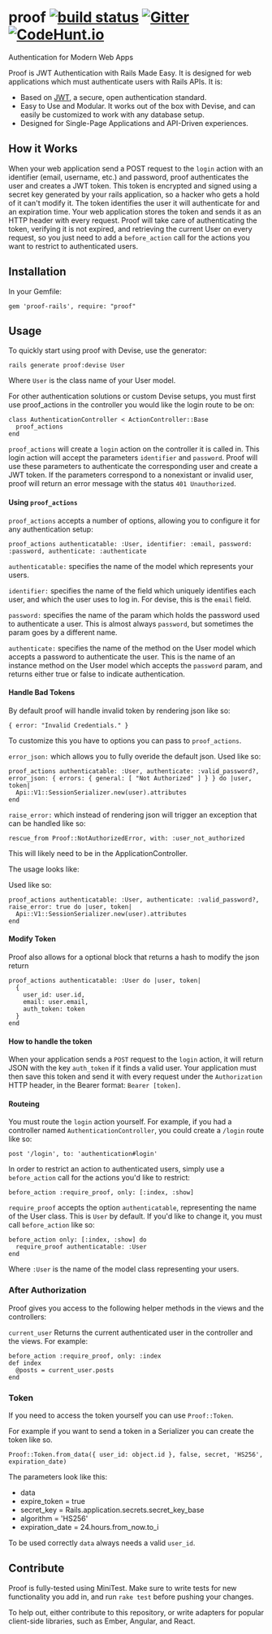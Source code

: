 # proof [![build status](https://travis-ci.org/undercase/proof.svg?branch=master)](https://travis-ci.org/undercase/proof) [![Gitter](https://badges.gitter.im/Join%20Chat.svg)](https://gitter.im/undercase/proof?utm_source=badge&utm_medium=badge&utm_campaign=pr-badge) [![CodeHunt.io](https://img.shields.io/badge/vote-codehunt.io-02AFD1.svg)](http://codehunt.io/sub/proof/?utm_source=badge&utm_medium=badge&utm_campaign=pr-badge)
Authentication for Modern Web Apps

Proof is JWT Authentication with Rails Made Easy. It is designed for web applications which must authenticate users with Rails APIs. It is:

* Based on [JWT](http://jwt.io/), a secure, open authentication standard.
* Easy to Use and Modular. It works out of the box with Devise, and can easily be customized to work with any database setup.
* Designed for Single-Page Applications and API-Driven experiences.

## How it Works
When your web application send a POST request to the `login` action with an identifier (email, username, etc.) and password, proof authenticates the user and creates a JWT token. This token is encrypted and signed using a secret key generated by your rails application, so a hacker who gets a hold of it can't modify it. The token identifies the user it will authenticate for and an expiration time. Your web application stores the token and sends it as an HTTP header with every request. Proof will take care of authenticating the token, verifying it is not expired, and retrieving the current User on every request, so you just need to add a `before_action` call for the actions you want to restrict to authenticated users.
## Installation
In your Gemfile:

    gem 'proof-rails', require: "proof"
## Usage
To quickly start using proof with Devise, use the generator:

    rails generate proof:devise User

Where `User` is the class name of your User model.

For other authentication solutions or custom Devise setups, you must first use proof_actions in the controller you would like the login route to be on:

    class AuthenticationController < ActionController::Base
      proof_actions
    end
`proof_actions` will create a `login` action on the controller it is called in. This login action will accept the parameters `identifier` and `password`. Proof will use these parameters to authenticate the corresponding user and create a JWT token. If the parameters correspond to a nonexistant or invalid user, proof will return an error message with the status `401 Unauthorized`.

#### Using `proof_actions`

`proof_actions` accepts a number of options, allowing you to configure it for any authentication setup:

    proof_actions authenticatable: :User, identifier: :email, password: :password, authenticate: :authenticate

`authenticatable:` specifies the name of the model which represents your users.

`identifier:` specifies the name of the field which uniquely identifies each user, and which the user uses to log in. For devise, this is the `email` field.

`password:` specifies the name of the param which holds the password used to authenticate a user. This is almost always `password`, but sometimes the param goes by a different name.

`authenticate:` specifies the name of the method on the User model which accepts a password to authenticate the user. This is the name of an instance method on the User model which accepts the `password` param, and returns either true or false to indicate authentication.

#### Handle Bad Tokens

By default proof will handle invalid token by rendering json like so:

    { error: "Invalid Credentials." }

To customize this you have to options you can pass to `proof_actions`.

`error_json:` which allows you to fully overide the default json. Used like so:

    proof_actions authenticatable: :User, authenticate: :valid_password?, error_json: { errors: { general: [ "Not Authorized" ] } } do |user, token|
      Api::V1::SessionSerializer.new(user).attributes
    end

`raise_error:` which instead of rendering json will trigger an exception that can be handled like so:

    rescue_from Proof::NotAuthorizedError, with: :user_not_authorized

This will likely need to be in the ApplicationController.

The usage looks like:

Used like so:

    proof_actions authenticatable: :User, authenticate: :valid_password?, raise_error: true do |user, token|
      Api::V1::SessionSerializer.new(user).attributes
    end

#### Modify Token

Proof also allows for a optional block that returns a hash to modify the json return

    proof_actions authenticatable: :User do |user, token|
      {
        user_id: user.id,
        email: user.email,
        auth_token: token
      }
    end

#### How to handle the token

When your application sends a `POST` request to the `login` action, it will return JSON with the key `auth_token` if it finds a valid user. Your application must then save this token and send it with every request under the `Authorization` HTTP header, in the Bearer format: `Bearer [token]`.

#### Routeing

You must route the `login` action yourself. For example, if you had a controller named `AuthenticationController`, you could create a `/login` route like so:

    post '/login', to: 'authentication#login'

In order to restrict an action to authenticated users, simply use a `before_action` call for the actions you'd like to restrict:

    before_action :require_proof, only: [:index, :show]

`require_proof` accepts the option `authenticatable`, representing the name of the User class. This is `User` by default. If you'd like to change it, you must call `before_action` like so:

    before_action only: [:index, :show] do
      require_proof authenticatable: :User
    end
Where `:User` is the name of the model class representing your users.

### After Authorization

Proof gives you access to the following helper methods in the views and the controllers:

`current_user` Returns the current authenticated user in the controller and the views. For example:

    before_action :require_proof, only: :index
    def index
      @posts = current_user.posts
    end

### Token

If you need to access the token yourself you can use `Proof::Token`.

For example if you want to send a token in a Serializer you can create the token like so.

    Proof::Token.from_data({ user_id: object.id }, false, secret, 'HS256', expiration_date)

The parameters look like this:

  - data
  - expire_token = true
  - secret_key = Rails.application.secrets.secret_key_base
  - algorithm = 'HS256'
  - expiration_date = 24.hours.from_now.to_i

To be used correctly `data` always needs a valid `user_id`.

## Contribute
Proof is fully-tested using MiniTest. Make sure to write tests for new functionality you add in, and run `rake test` before pushing your changes.

To help out, either contribute to this repository, or write adapters for popular client-side libraries, such as Ember, Angular, and React.
